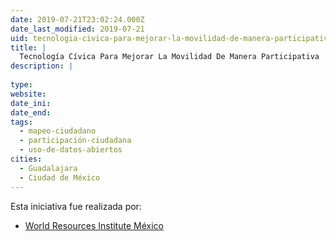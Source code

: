 ```yaml
---
date: 2019-07-21T23:02:24.000Z
date_last_modified: 2019-07-21
uid: tecnologia-civica-para-mejorar-la-movilidad-de-manera-participativa
title: |
  Tecnología Cívica Para Mejorar La Movilidad De Manera Participativa
description: |
  
type: 
website: 
date_ini: 
date_end: 
tags:
  - mapeo-ciudadano
  - participación-ciudadana
  - uso-de-datos-abiertos
cities: 
  - Guadalajara
  - Ciudad de México
---
```


Esta iniciativa fue realizada por:

- [World Resources Institute México](/organizaciones/world-resources-institute-mexico)
